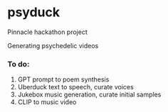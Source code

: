 # psyduck
Pinnacle hackathon project

Generating psychedelic videos

### To do:
1. GPT prompt to poem synthesis
2. Uberduck text to speech, curate voices
3. Jukebox music generation, curate initial samples
4. CLIP to music video
